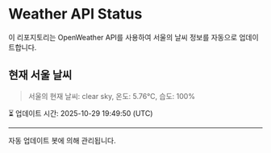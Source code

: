 
# Weather API Status

이 리포지토리는 OpenWeather API를 사용하여 서울의 날씨 정보를 자동으로 업데이트합니다.

## 현재 서울 날씨
> 서울의 현재 날씨: clear sky, 온도: 5.76°C, 습도: 100%

⏳ 업데이트 시간: 2025-10-29 19:49:50 (UTC)

---
자동 업데이트 봇에 의해 관리됩니다.
